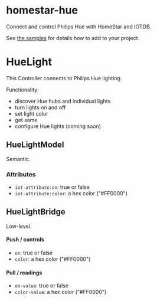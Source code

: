 # homestar-hue

Connect and control Philips Hue with HomeStar and IOTDB.

See <a href="samples/">the samples</a> for details how to add to your project.

# HueLight

This Controller connects to Philips Hue lighting. 

Functionality:

* discover Hue hubs and individual lights
* turn lights on and off
* set light color
* get same
* configure Hue lights (coming soon)

## HueLightModel

Semantic.

### Attributes

* <code>iot-attribute:on</code>: true or false
* <code>iot-attribute:color</code>: a hex color ("#FF0000")

## HueLightBridge

Low-level.

#### Push / controls

* <code>on</code>: true or false
* <code>color</code>: a hex color ("#FF0000")

#### Pull / readings

* <code>on-value</code>: true or false
* <code>color-value</code>: a hex color ("#FF0000")

